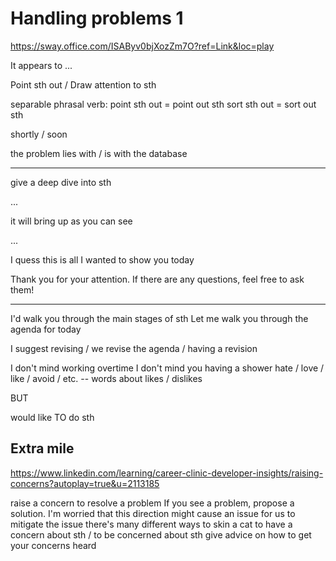 # Handling problems 1

https://sway.office.com/ISAByv0bjXozZm7O?ref=Link&loc=play

It appears to ...

Point sth out / Draw attention to sth

separable phrasal verb:
point sth out = point out sth
sort sth out = sort out sth

shortly / soon

the problem lies with / is with the database

***

give a deep dive into sth

...

it will bring up
as you can see

...

I quess this is all I wanted to show you today

Thank you for your attention. If there are any questions, feel free to ask them!

***

I'd walk you through the main stages of sth
Let me walk you through the agenda for today

I suggest revising / we revise the agenda / having a revision

I don't mind working overtime
I don't mind you having a shower
hate / love / like / avoid / etc. -- words about likes / dislikes

BUT

would like TO do sth

## Extra mile
https://www.linkedin.com/learning/career-clinic-developer-insights/raising-concerns?autoplay=true&u=2113185

raise a concern
to resolve a problem
If you see a problem, propose a solution.
I'm worried that this direction might cause an issue for us
to mitigate the issue
there's many different ways to skin a cat
to have a concern about sth / to be concerned about sth
give advice on how to get your concerns heard
